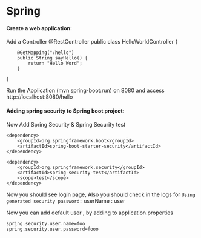# Spring

#### Create a web application:
Add a Controller
    @RestController
    public class HelloWorldController {
        
        @GetMapping("/hello")
        public String sayHello() {
            return "Hello Word";
        }
   
    }
Run the Application (mvn spring-boot:run) on 8080 and access http://localhost:8080/hello

#### Adding spring security to Spring boot project:
Now  Add Spring Security & Spring Security test
	
	<dependency>
	    <groupId>org.springframework.boot</groupId>
		<artifactId>spring-boot-starter-security</artifactId>
	</dependency>
		
    <dependency>
    	<groupId>org.springframework.security</groupId>
    	<artifactId>spring-security-test</artifactId>
    	<scope>test</scope>
    </dependency>	

Now you should see login page, Also you should check in the logs for `Using generated security password:`
userName : user

Now you can add default user , by adding to application.properties

    spring.security.user.name=foo
    spring.security.user.password=fooo
